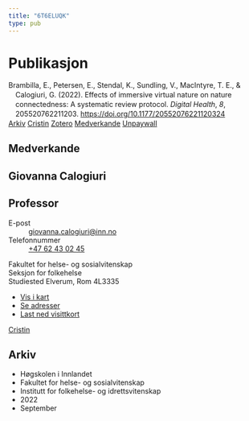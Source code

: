 ```yaml
---
title: "6T6ELUQK"
type: pub
---
```

<h1>Publikasjon</h1>
<article id="csl-bib-container-6T6ELUQK" class="csl-bib-container">
  <div class="csl-bib-body" style="line-height: 1.35; padding-left: 1em; text-indent:-1em;">
  <div class="csl-entry">Brambilla, E., Petersen, E., Stendal, K., Sundling, V., MacIntyre, T. E., &amp; Calogiuri, G. (2022). Effects of immersive virtual nature on nature connectedness: A systematic review protocol. <i>Digital Health</i>, <i>8</i>, 205520762211203. <a href="https://doi.org/10.1177/20552076221120324">https://doi.org/10.1177/20552076221120324</a></div>
</div>
  <div class="csl-bib-buttons">
    <a href="#taxonomy-article-6T6ELUQK" class="csl-bib-button">Arkiv</a>
    <a href alt="Cristin URL" class="csl-bib-button">Cristin</a>
    <a href alt="Zotero URL" class="csl-bib-button">Zotero</a>
    <a href="#contributors-article-6T6ELUQK" class="csl-bib-button">Medverkande</a>
    <a href="https://journals.sagepub.com/doi/pdf/10.1177/20552076221120324" class="csl-bib-button">Unpaywall</a>
  </div>
  <div id="csl-bib-meta-container-6T6ELUQK"></div>
</article>
<div id="csl-bib-meta-6T6ELUQK" class="csl-bib-meta">
  <article id="contributors-article-6T6ELUQK" class="contributors-article">
    <h1>Medverkande</h1>
    <div class="personas">
<div class="vrtx-hinn-person-card">
<div class="photo">
<i class="lar la-user-circle missing-person"></i>
</div>
<div class="info">
<hgroup><h1>Giovanna Calogiuri</h1>
<h2>Professor</h2>
</hgroup><dl>
<dt>E-post</dt>
<dd>
<a href="mailto:giovanna.calogiuri@inn.no">giovanna.calogiuri@inn.no</a>
</dd>
<dt>Telefonnummer</dt>
<dd><a href="tel:+4762430245">
+47 62 43 02 45
</a></dd>
</dl>
<p>
Fakultet for helse- og sosialvitenskap<br>
Seksjon for folkehelse<br>
Studiested Elverum,
Rom 4L3335
</p>
<ul class="vrtx-hinn-links">
<li><a href="https://www.google.com/maps?q=60.88177,11.53669">Vis i kart</a></li>
<li><a href="https://www.inn.no/finn-en-ansatt/giovanna-calogiuri.html#vrtx-hinn-addresses">Se adresser</a></li>
<li><a href="https://www.inn.no/finn-en-ansatt/giovanna-calogiuri.html?vrtx=vcf">Last ned visittkort</a></li>
</ul>
</div>
</div>
<a href="https://app.cristin.no/persons/show.jsf?id=358086" alt="Cristin URL" class="personas-cristin">Cristin</a>
</div>
  </article>
  <article id="taxonomy-article-6T6ELUQK" class="taxonomy-article">
    <h1>Arkiv</h1>
    <ul>
      <li>Høgskolen i Innlandet</li>
      <li>Fakultet for helse- og sosialvitenskap</li>
      <li>Institutt for folkehelse- og idrettsvitenskap</li>
      <li>2022</li>
      <li>September</li>
    </ul>
  </article>
</div>
